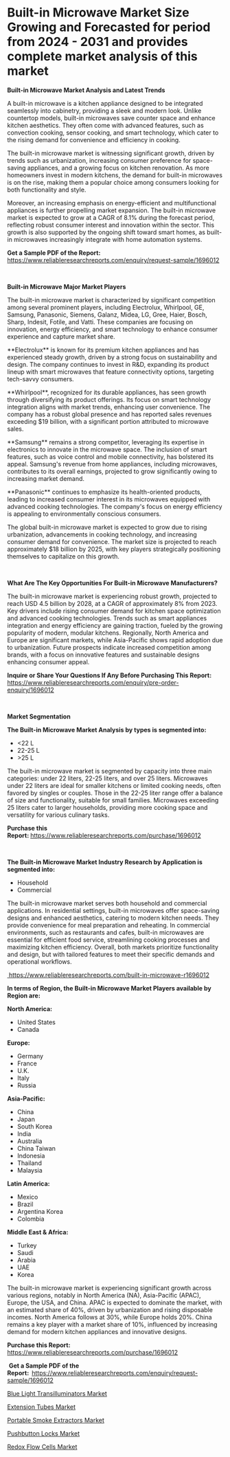 <p><h1>Built-in Microwave Market Size Growing and Forecasted for period from 2024 - 2031 and provides complete market analysis of this market</h1></p><p><strong>Built-in Microwave Market Analysis and Latest Trends</strong></p>
<p><p>A built-in microwave is a kitchen appliance designed to be integrated seamlessly into cabinetry, providing a sleek and modern look. Unlike countertop models, built-in microwaves save counter space and enhance kitchen aesthetics. They often come with advanced features, such as convection cooking, sensor cooking, and smart technology, which cater to the rising demand for convenience and efficiency in cooking.</p><p>The built-in microwave market is witnessing significant growth, driven by trends such as urbanization, increasing consumer preference for space-saving appliances, and a growing focus on kitchen renovation. As more homeowners invest in modern kitchens, the demand for built-in microwaves is on the rise, making them a popular choice among consumers looking for both functionality and style. </p><p>Moreover, an increasing emphasis on energy-efficient and multifunctional appliances is further propelling market expansion. The built-in microwave market is expected to grow at a CAGR of 8.1% during the forecast period, reflecting robust consumer interest and innovation within the sector. This growth is also supported by the ongoing shift toward smart homes, as built-in microwaves increasingly integrate with home automation systems.</p></p>
<p><strong>Get a Sample PDF of the Report:&nbsp;</strong> <a href="https://www.reliableresearchreports.com/enquiry/request-sample/1696012?utm_campaign=37&utm_medium=2&utm_source=Github&utm_content=ia&utm_term=19102024&utm_id=built-in-microwave">https://www.reliableresearchreports.com/enquiry/request-sample/1696012</a></p>
<p>&nbsp;</p>
<p><strong>Built-in Microwave Major Market Players</strong></p>
<p><p>The built-in microwave market is characterized by significant competition among several prominent players, including Electrolux, Whirlpool, GE, Samsung, Panasonic, Siemens, Galanz, Midea, LG, Gree, Haier, Bosch, Sharp, Indesit, Fotile, and Vatti. These companies are focusing on innovation, energy efficiency, and smart technology to enhance consumer experience and capture market share.</p><p>**Electrolux** is known for its premium kitchen appliances and has experienced steady growth, driven by a strong focus on sustainability and design. The company continues to invest in R&D, expanding its product lineup with smart microwaves that feature connectivity options, targeting tech-savvy consumers.</p><p>**Whirlpool**, recognized for its durable appliances, has seen growth through diversifying its product offerings. Its focus on smart technology integration aligns with market trends, enhancing user convenience. The company has a robust global presence and has reported sales revenues exceeding $19 billion, with a significant portion attributed to microwave sales.</p><p>**Samsung** remains a strong competitor, leveraging its expertise in electronics to innovate in the microwave space. The inclusion of smart features, such as voice control and mobile connectivity, has bolstered its appeal. Samsung's revenue from home appliances, including microwaves, contributes to its overall earnings, projected to grow significantly owing to increasing market demand.</p><p>**Panasonic** continues to emphasize its health-oriented products, leading to increased consumer interest in its microwaves equipped with advanced cooking technologies. The company's focus on energy efficiency is appealing to environmentally conscious consumers.</p><p>The global built-in microwave market is expected to grow due to rising urbanization, advancements in cooking technology, and increasing consumer demand for convenience. The market size is projected to reach approximately $18 billion by 2025, with key players strategically positioning themselves to capitalize on this growth.</p></p>
<p>&nbsp;</p>
<p><strong>What Are The Key Opportunities For Built-in Microwave Manufacturers?</strong></p>
<p><p>The built-in microwave market is experiencing robust growth, projected to reach USD 4.5 billion by 2028, at a CAGR of approximately 8% from 2023. Key drivers include rising consumer demand for kitchen space optimization and advanced cooking technologies. Trends such as smart appliances integration and energy efficiency are gaining traction, fueled by the growing popularity of modern, modular kitchens. Regionally, North America and Europe are significant markets, while Asia-Pacific shows rapid adoption due to urbanization. Future prospects indicate increased competition among brands, with a focus on innovative features and sustainable designs enhancing consumer appeal.</p></p>
<p><strong>Inquire or Share Your Questions If Any Before Purchasing This Report:</strong> <a href="https://www.reliableresearchreports.com/enquiry/pre-order-enquiry/1696012?utm_campaign=37&utm_medium=2&utm_source=Github&utm_content=ia&utm_term=19102024&utm_id=built-in-microwave">https://www.reliableresearchreports.com/enquiry/pre-order-enquiry/1696012</a></p>
<p>&nbsp;</p>
<p><strong>Market Segmentation</strong></p>
<p><strong>The Built-in Microwave Market Analysis by types is segmented into:</strong></p>
<p><ul><li><22 L</li><li>22-25 L</li><li>>25 L</li></ul></p>
<p><p>The built-in microwave market is segmented by capacity into three main categories: under 22 liters, 22-25 liters, and over 25 liters. Microwaves under 22 liters are ideal for smaller kitchens or limited cooking needs, often favored by singles or couples. Those in the 22-25 liter range offer a balance of size and functionality, suitable for small families. Microwaves exceeding 25 liters cater to larger households, providing more cooking space and versatility for various culinary tasks.</p></p>
<p><strong>Purchase this Report:&nbsp;</strong><a href="https://www.reliableresearchreports.com/purchase/1696012?utm_campaign=37&utm_medium=2&utm_source=Github&utm_content=ia&utm_term=19102024&utm_id=built-in-microwave">https://www.reliableresearchreports.com/purchase/1696012</a></p>
<p>&nbsp;</p>
<p><strong>The Built-in Microwave Market Industry Research by Application is segmented into:</strong></p>
<p><ul><li>Household</li><li>Commercial</li></ul></p>
<p><p>The built-in microwave market serves both household and commercial applications. In residential settings, built-in microwaves offer space-saving designs and enhanced aesthetics, catering to modern kitchen needs. They provide convenience for meal preparation and reheating. In commercial environments, such as restaurants and cafes, built-in microwaves are essential for efficient food service, streamlining cooking processes and maximizing kitchen efficiency. Overall, both markets prioritize functionality and design, but with tailored features to meet their specific demands and operational workflows.</p></p>
<p><a href="https://www.reliableresearchreports.com/built-in-microwave-r1696012?utm_campaign=37&utm_medium=2&utm_source=Github&utm_content=ia&utm_term=19102024&utm_id=built-in-microwave">&nbsp;https://www.reliableresearchreports.com/built-in-microwave-r1696012</a></p>
<p><strong>In terms of Region, the Built-in Microwave Market Players available by Region are:</strong></p>
<p>
    <p> <strong> North America: </strong>
        <ul>
            <li>United States</li>
            <li>Canada</li>
        </ul>
        </p> 
    <p> <strong> Europe: </strong>
        <ul>
            <li>Germany</li>
            <li>France</li>
            <li>U.K.</li>
            <li>Italy</li>
            <li>Russia</li>
        </ul>
        </p> 
    <p> <strong> Asia-Pacific: </strong>
        <ul>
            <li>China</li>
            <li>Japan</li>
            <li>South Korea</li>
            <li>India</li>
            <li>Australia</li>
            <li>China Taiwan</li>
            <li>Indonesia</li>
            <li>Thailand</li>
            <li>Malaysia</li>
        </ul>
        </p> 
    <p> <strong> Latin America: </strong>
        <ul>
            <li>Mexico</li>
            <li>Brazil</li>
            <li>Argentina Korea</li>
            <li>Colombia</li>
        </ul>
        </p> 
    <p> <strong> Middle East & Africa: </strong>
        <ul>
            <li>Turkey</li>
            <li>Saudi</li>
            <li>Arabia</li>
            <li>UAE</li>
            <li>Korea</li>
        </ul>
    </p>
    </p>
<p><p>The built-in microwave market is experiencing significant growth across various regions, notably in North America (NA), Asia-Pacific (APAC), Europe, the USA, and China. APAC is expected to dominate the market, with an estimated share of 40%, driven by urbanization and rising disposable incomes. North America follows at 30%, while Europe holds 20%. China remains a key player with a market share of 10%, influenced by increasing demand for modern kitchen appliances and innovative designs.</p></p>
<p><strong>Purchase this Report: </strong><a href="https://www.reliableresearchreports.com/purchase/1696012?utm_campaign=37&utm_medium=2&utm_source=Github&utm_content=ia&utm_term=19102024&utm_id=built-in-microwave">https://www.reliableresearchreports.com/purchase/1696012</a></p>
<p>&nbsp;<strong>Get a Sample PDF of the Report:&nbsp;&nbsp;</strong><a href="https://www.reliableresearchreports.com/enquiry/request-sample/1696012?utm_campaign=37&utm_medium=2&utm_source=Github&utm_content=ia&utm_term=19102024&utm_id=built-in-microwave">https://www.reliableresearchreports.com/enquiry/request-sample/1696012</a></p>
<p><strong></strong></p>
<p><p><a href="https://www.linkedin.com/pulse/evaluating-blue-light-transilluminators-market-trends-growth-fe07c?utm_campaign=37&utm_medium=2&utm_source=Github&utm_content=ia&utm_term=19102024&utm_id=built-in-microwave">Blue Light Transilluminators Market</a></p><p><a href="https://issuu.com/reportprime-2/docs/extension-tubes-market-size-2030.pp_657d3dba0d518b?utm_campaign=37&utm_medium=2&utm_source=Github&utm_content=ia&utm_term=19102024&utm_id=built-in-microwave">Extension Tubes Market</a></p><p><a href="https://www.linkedin.com/pulse/insights-portable-smoke-extractors-industry-market-financial-k1exc?utm_campaign=37&utm_medium=2&utm_source=Github&utm_content=ia&utm_term=19102024&utm_id=built-in-microwave">Portable Smoke Extractors Market</a></p><p><a href="https://issuu.com/reportprime-2/docs/pushbutton-locks-market-size-2030.p_72e97b7fccdbcd?utm_campaign=37&utm_medium=2&utm_source=Github&utm_content=ia&utm_term=19102024&utm_id=built-in-microwave">Pushbutton Locks Market</a></p><p><a href="https://github.com/GRUBBSCHARLES/Market-Research-Report-List-1/blob/main/redox-flow-cells-market.md?utm_campaign=37&utm_medium=2&utm_source=Github&utm_content=ia&utm_term=19102024&utm_id=built-in-microwave">Redox Flow Cells Market</a></p></p>
